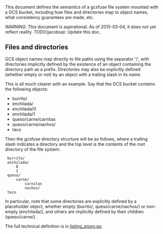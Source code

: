 This document defines the semantics of a gcsfuse file system mounted with a GCS
bucket, including how files and directories map to object names, what
consistency guarantees are made, etc.

*WARNING*: This document is aspirational. As of 2015-03-04, it does not yet
reflect reality. TODO(jacobsa): Update this doc.

## Files and directories

GCS object names map directly to file paths using the separator '/', with
directories implicitly defined by the existence of an object containing the
directory path as a prefix. Directories may also be explicitly defined (whether
empty or not) by an object with a trailing slash in its name.

This is all much clearer with an example. Say that the GCS bucket contains the
following objects:

*   burrito/
*   enchilada/
*   enchilada/0
*   enchilada/1
*   queso/carne/carnitas
*   queso/carne/nachos/
*   taco

Then the gcsfuse directory structure will be as follows, where a trailing slash
indicates a directory and the top level is the contents of the root directory
of the file system:

     burrito/
     enchilada/
         0
         1
     queso/
         carne/
             carnitas
             nachos/
     taco

In particular, note that some directories are explicitly defined by a
placeholder object, whether empty (burrito/, queso/carne/nachos/) or non-empty
(enchilada/), and others are implicitly defined by their children
(queso/carne/).

The full technical definition is in [listing_proxy.go][].

[listing_proxy.go]: https://github.com/jacobsa/gcsfuse/blob/bb13286d818c6fd76262bf559f1a386c109f3638/gcsproxy/listing_proxy.go#L33-L81
